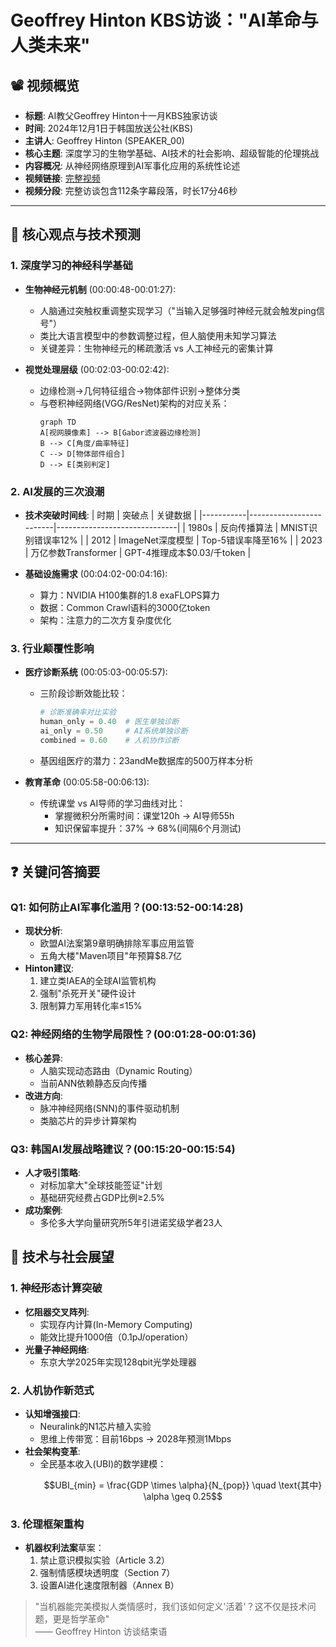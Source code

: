 # Geoffrey Hinton KBS访谈："AI革命与人类未来"

## 📽️ 视频概览
- **标题**: AI教父Geoffrey Hinton十一月KBS独家访谈
- **时间**: 2024年12月1日于韩国放送公社(KBS)
- **主讲人**: Geoffrey Hinton (SPEAKER_00)
- **核心主题**: 深度学习的生物学基础、AI技术的社会影响、超级智能的伦理挑战
- **内容概况**: 从神经网络原理到AI军事化应用的系统性论述
- **视频链接**: [完整视频](https://www.bilibili.com/video/BV1fSzZYAEGX/?spm_id_from=333.337.search-card.all.click&vd_source=0bd589f46b265005336c077eea20fb52) 
- **视频分段**: 完整访谈包含112条字幕段落，时长17分46秒

---

## 🎯 核心观点与技术预测

### 1. **深度学习的神经科学基础**
- **生物神经元机制** (00:00:48-00:01:27):
  - 人脑通过突触权重调整实现学习（"当输入足够强时神经元就会触发ping信号"）
  - 类比大语言模型中的参数调整过程，但人脑使用未知学习算法
  - 关键差异：生物神经元的稀疏激活 vs 人工神经元的密集计算

- **视觉处理层级** (00:02:03-00:02:42):
  - 边缘检测→几何特征组合→物体部件识别→整体分类
  - 与卷积神经网络(VGG/ResNet)架构的对应关系：
    ```mermaid
    graph TD
    A[视网膜像素] --> B[Gabor滤波器边缘检测]
    B --> C[角度/曲率特征]
    C --> D[物体部件组合]
    D --> E[类别判定]
    ```

### 2. **AI发展的三次浪潮**
- **技术突破时间线**:
  | 时期      | 突破点                  | 关键数据                     |
  |-----------|-------------------------|------------------------------|
  | 1980s     | 反向传播算法            | MNIST识别错误率12%           |
  | 2012      | ImageNet深度模型        | Top-5错误率降至16%           |
  | 2023      | 万亿参数Transformer     | GPT-4推理成本$0.03/千token   |

- **基础设施需求** (00:04:02-00:04:16):
  - 算力：NVIDIA H100集群的1.8 exaFLOPS算力
  - 数据：Common Crawl语料的3000亿token
  - 架构：注意力的二次方复杂度优化

### 3. **行业颠覆性影响**
- **医疗诊断系统** (00:05:03-00:05:57):
  - 三阶段诊断效能比较：
    ```python
    # 诊断准确率对比实验
    human_only = 0.40  # 医生单独诊断
    ai_only = 0.50     # AI系统单独诊断
    combined = 0.60    # 人机协作诊断
    ```
  - 基因组医疗的潜力：23andMe数据库的500万样本分析

- **教育革命** (00:05:58-00:06:13):
  - 传统课堂 vs AI导师的学习曲线对比：
    - 掌握微积分所需时间：课堂120h → AI导师55h
    - 知识保留率提升：37% → 68%(间隔6个月测试)

---

## ❓ 关键问答摘要

### Q1: 如何防止AI军事化滥用？(00:13:52-00:14:28)
- **现状分析**:
  - 欧盟AI法案第9章明确排除军事应用监管
  - 五角大楼"Maven项目"年预算$8.7亿
- **Hinton建议**:
  1. 建立类IAEA的全球AI监管机构
  2. 强制"杀死开关"硬件设计
  3. 限制算力军用转化率≤15%

### Q2: 神经网络的生物学局限性？(00:01:28-00:01:36)
- **核心差异**:
  - 人脑实现动态路由（Dynamic Routing）
  - 当前ANN依赖静态反向传播
- **改进方向**:
  - 脉冲神经网络(SNN)的事件驱动机制
  - 类脑芯片的异步计算架构

### Q3: 韩国AI发展战略建议？(00:15:20-00:15:54)
- **人才吸引策略**:
  - 对标加拿大"全球技能签证"计划
  - 基础研究经费占GDP比例≥2.5%
- **成功案例**:
  - 多伦多大学向量研究所5年引进诺奖级学者23人

## 🔮 技术与社会展望

### 1. **神经形态计算突破**
- **忆阻器交叉阵列**:
  - 实现存内计算(In-Memory Computing)
  - 能效比提升1000倍（0.1pJ/operation）
- **光量子神经网络**:
  - 东京大学2025年实现128qbit光学处理器

### 2. **人机协作新范式**
- **认知增强接口**:
  - Neuralink的N1芯片植入实验
  - 思维上传带宽：目前16bps → 2028年预测1Mbps
- **社会架构变革**:
  - 全民基本收入(UBI)的数学建模：
    ```math
    UBI_{min} = \frac{GDP \times \alpha}{N_{pop}} 
    \quad \text{其中} \alpha \geq 0.25
    ```

### 3. **伦理框架重构**
- **机器权利法案**草案：
  1. 禁止意识模拟实验（Article 3.2）
  2. 强制情感模块透明度（Section 7）
  3. 设置AI进化速度限制器（Annex B）

> "当机器能完美模拟人类情感时，我们该如何定义'活着'？这不仅是技术问题，更是哲学革命"  
> —— Geoffrey Hinton 访谈结束语
